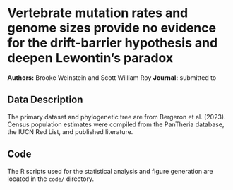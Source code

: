 # Vertebrate mutation rates and genome sizes provide no evidence for the drift-barrier hypothesis and deepen Lewontin’s paradox

**Authors:** Brooke Weinstein and Scott William Roy
**Journal:** submitted to 


## Data Description

The primary dataset and phylogenetic tree are from Bergeron et al. (2023). Census population estimates were compiled from the PanTheria database, the IUCN Red List, and published literature.

## Code

The R scripts used for the statistical analysis and figure generation are located in the `code/` directory.

